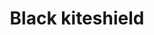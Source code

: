 ---
layout: item
title: Black kiteshield
item-id: 1195
datatable: true
id: 1195
name: "Black kiteshield"
members: false
lowalch: 652
highalch: 979
examine: "A large metal shield."
monsters:
  - id: 2085
    name: "Ice giant"
    members: false
    combat_level: 53
    wiki_url: "https://oldschool.runescape.wiki/w/Ice_giant#Level_53"
    drops:
      - quantity: "1"
        rarity: 0.0390625
    image: "https://oldschool.runescape.wiki/images/thumb/9/96/Ice_giant.png/80px-Ice_giant.png?20915"
  - id: 2210
    name: "Spiritual warrior"
    members: true
    combat_level: 125
    wiki_url: "https://oldschool.runescape.wiki/w/Spiritual_warrior#Saradomin"
    drops:
      - quantity: "1"
        rarity: 0.023622047244094488
    image: "https://oldschool.runescape.wiki/images/thumb/1/1a/Spiritual_warrior_%28Zamorak%29.png/200px-Spiritual_warrior_%28Zamorak%29.png?ef14c"
  - id: 2243
    name: "Spiritual warrior"
    members: true
    combat_level: 134
    wiki_url: "https://oldschool.runescape.wiki/w/Spiritual_warrior#Bandos"
    drops:
      - quantity: "1"
        rarity: 0.023622047244094488
    image: "https://oldschool.runescape.wiki/images/thumb/1/1a/Spiritual_warrior_%28Zamorak%29.png/200px-Spiritual_warrior_%28Zamorak%29.png?ef14c"
  - id: 3159
    name: "Spiritual warrior"
    members: true
    combat_level: 115
    wiki_url: "https://oldschool.runescape.wiki/w/Spiritual_warrior#Zamorak"
    drops:
      - quantity: "1"
        rarity: 0.023622047244094488
    image: "https://oldschool.runescape.wiki/images/thumb/1/1a/Spiritual_warrior_%28Zamorak%29.png/200px-Spiritual_warrior_%28Zamorak%29.png?ef14c"
  - id: 3166
    name: "Spiritual warrior"
    members: true
    combat_level: 123
    wiki_url: "https://oldschool.runescape.wiki/w/Spiritual_warrior#Armadyl"
    drops:
      - quantity: "1"
        rarity: 0.023622047244094488
    image: "https://oldschool.runescape.wiki/images/thumb/1/1a/Spiritual_warrior_%28Zamorak%29.png/200px-Spiritual_warrior_%28Zamorak%29.png?ef14c"
  - id: 3694
    name: "Vampyre Juvinate"
    members: true
    combat_level: 54
    wiki_url: "https://oldschool.runescape.wiki/w/Vampyre_Juvinate#Level_54_(Meiyerditch/Darkmeyer)"
    drops:
      - quantity: "1"
        rarity: 0.03125
    image: "https://oldschool.runescape.wiki/images/thumb/3/35/Vampyre_Juvinate.png/100px-Vampyre_Juvinate.png?57a02"
  - id: 4442
    name: "Vampyre Juvinate"
    members: true
    combat_level: 75
    wiki_url: "https://oldschool.runescape.wiki/w/Vampyre_Juvinate#Level_75"
    drops:
      - quantity: "1"
        rarity: 0.03125
    image: "https://oldschool.runescape.wiki/images/thumb/3/35/Vampyre_Juvinate.png/100px-Vampyre_Juvinate.png?57a02"
  - id: 4443
    name: "Vampyre Juvinate"
    members: true
    combat_level: 50
    wiki_url: "https://oldschool.runescape.wiki/w/Vampyre_Juvinate#Level_50"
    drops:
      - quantity: "1"
        rarity: 0.03125
    image: "https://oldschool.runescape.wiki/images/thumb/3/35/Vampyre_Juvinate.png/100px-Vampyre_Juvinate.png?57a02"
  - id: 5634
    name: "Vampyre Juvinate"
    members: true
    combat_level: 59
    wiki_url: "https://oldschool.runescape.wiki/w/Vampyre_Juvinate#Level_59"
    drops:
      - quantity: "1"
        rarity: 0.03125
    image: "https://oldschool.runescape.wiki/images/thumb/3/35/Vampyre_Juvinate.png/100px-Vampyre_Juvinate.png?57a02"
  - id: 5635
    name: "Vampyre Juvinate"
    members: true
    combat_level: 90
    wiki_url: "https://oldschool.runescape.wiki/w/Vampyre_Juvinate#Level_90"
    drops:
      - quantity: "1"
        rarity: 0.03125
    image: "https://oldschool.runescape.wiki/images/thumb/3/35/Vampyre_Juvinate.png/100px-Vampyre_Juvinate.png?57a02"
  - id: 5636
    name: "Vampyre Juvinate"
    members: true
    combat_level: 119
    wiki_url: "https://oldschool.runescape.wiki/w/Vampyre_Juvinate#Level_119"
    drops:
      - quantity: "1"
        rarity: 0.03125
    image: "https://oldschool.runescape.wiki/images/thumb/3/35/Vampyre_Juvinate.png/100px-Vampyre_Juvinate.png?57a02"
  - id: 6443
    name: "Skeleton"
    members: true
    combat_level: 81
    wiki_url: "https://oldschool.runescape.wiki/w/Skeleton_(Tarn's_Lair)#Level_81"
    drops:
      - quantity: "1"
        rarity: 0.0078125
    image: "https://oldschool.runescape.wiki/images/thumb/6/67/Skeleton_%28Tarn%27s_Lair%2C_7%29.png/200px-Skeleton_%28Tarn%27s_Lair%2C_7%29.png?35e4b"
  - id: 6444
    name: "Skeleton"
    members: true
    combat_level: 42
    wiki_url: "https://oldschool.runescape.wiki/w/Skeleton_(Tarn's_Lair)#Level_42_(Sword)"
    drops:
      - quantity: "1"
        rarity: 0.0078125
    image: "https://oldschool.runescape.wiki/images/thumb/6/67/Skeleton_%28Tarn%27s_Lair%2C_7%29.png/200px-Skeleton_%28Tarn%27s_Lair%2C_7%29.png?35e4b"
  - id: 6445
    name: "Skeleton"
    members: true
    combat_level: 59
    wiki_url: "https://oldschool.runescape.wiki/w/Skeleton_(Tarn's_Lair)#Level_59"
    drops:
      - quantity: "1"
        rarity: 0.0078125
    image: "https://oldschool.runescape.wiki/images/thumb/6/67/Skeleton_%28Tarn%27s_Lair%2C_7%29.png/200px-Skeleton_%28Tarn%27s_Lair%2C_7%29.png?35e4b"
  - id: 6447
    name: "Skeleton"
    members: true
    combat_level: 63
    wiki_url: "https://oldschool.runescape.wiki/w/Skeleton_(Tarn's_Lair)#Level_63"
    drops:
      - quantity: "1"
        rarity: 0.0078125
    image: "https://oldschool.runescape.wiki/images/thumb/6/67/Skeleton_%28Tarn%27s_Lair%2C_7%29.png/200px-Skeleton_%28Tarn%27s_Lair%2C_7%29.png?35e4b"
  - id: 6448
    name: "Skeleton"
    members: true
    combat_level: 40
    wiki_url: "https://oldschool.runescape.wiki/w/Skeleton_(Tarn's_Lair)#Level_40"
    drops:
      - quantity: "1"
        rarity: 0.0078125
    image: "https://oldschool.runescape.wiki/images/thumb/6/67/Skeleton_%28Tarn%27s_Lair%2C_7%29.png/200px-Skeleton_%28Tarn%27s_Lair%2C_7%29.png?35e4b"
  - id: 6467
    name: "Skeleton"
    members: true
    combat_level: 72
    wiki_url: "https://oldschool.runescape.wiki/w/Skeleton_(Tarn's_Lair)#Level_72"
    drops:
      - quantity: "1"
        rarity: 0.0078125
    image: "https://oldschool.runescape.wiki/images/thumb/6/67/Skeleton_%28Tarn%27s_Lair%2C_7%29.png/200px-Skeleton_%28Tarn%27s_Lair%2C_7%29.png?35e4b"
  - id: 6468
    name: "Skeleton"
    members: true
    combat_level: 87
    wiki_url: "https://oldschool.runescape.wiki/w/Skeleton_(Tarn's_Lair)#Level_87"
    drops:
      - quantity: "1"
        rarity: 0.0078125
    image: "https://oldschool.runescape.wiki/images/thumb/6/67/Skeleton_%28Tarn%27s_Lair%2C_7%29.png/200px-Skeleton_%28Tarn%27s_Lair%2C_7%29.png?35e4b"
  - id: 7878
    name: "Ice giant"
    members: true
    combat_level: 67
    wiki_url: "https://oldschool.runescape.wiki/w/Ice_giant#Level_67"
    drops:
      - quantity: "1"
        rarity: 0.0390625
    image: "https://oldschool.runescape.wiki/images/thumb/9/96/Ice_giant.png/80px-Ice_giant.png?20915"
---